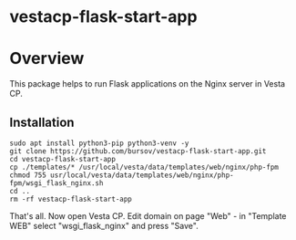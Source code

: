# vestacp-flask-start-app
# Overview

This package helps to run Flask applications on the Nginx server in Vesta CP.

## Installation ##

```
sudo apt install python3-pip python3-venv -y
git clone https://github.com/bursov/vestacp-flask-start-app.git
cd vestacp-flask-start-app
cp ./templates/* /usr/local/vesta/data/templates/web/nginx/php-fpm
chmod 755 usr/local/vesta/data/templates/web/nginx/php-fpm/wsgi_flask_nginx.sh
cd ..
rm -rf vestacp-flask-start-app
```

That's all. Now open Vesta CP. Edit domain on page "Web" - in "Template WEB" select "wsgi_flask_nginx" and press "Save".
